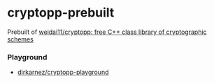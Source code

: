 cryptopp-prebuilt
=================
Prebuilt of [weidai11/cryptopp: free C++ class library of cryptographic schemes](https://github.com/weidai11/cryptopp)

### Playground
- [dirkarnez/cryptopp-playground](https://github.com/dirkarnez/cryptopp-playground)
